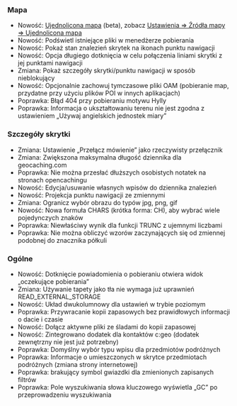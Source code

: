 ### Mapa
- Nowość: [Ujednolicona mapa](https://github.com/cgeo/cgeo/wiki/UnifiedMap) (beta), zobacz [Ustawienia => Źródła mapy => Ujednolicona mapa](cgeo-setting://featureSwitch_useUnifiedMap)
- Nowość: Podświetl istniejące pliki w menedżerze pobierania
- Nowość: Pokaż stan znalezień skrytek na ikonach punktu nawigacji
- Nowość: Opcja długiego dotknięcia w celu połączenia liniami skrytki z jej punktami nawigacji
- Zmiana: Pokaż szczegóły skrytki/punktu nawigacji w sposób nieblokujący
- Nowość: Opcjonalnie zachowuj tymczasowe pliki OAM (pobieranie map, przydatne przy użyciu plików POI w innych aplikacjach)
- Poprawka: Błąd 404 przy pobieraniu motywu Hylly
- Poprawka: Informacja o ukształtowaniu terenu nie jest zgodna z ustawieniem „Używaj angielskich jednostek miary”

### Szczegóły skrytki
- Zmiana: Ustawienie „Przełącz mówienie” jako rzeczywisty przełącznik
- Zmiana: Zwiększona maksymalna długość dziennika dla geocaching.com
- Poprawka: Nie można przesłać dłuższych osobistych notatek na stronach opencachingu
- Nowość: Edycja/usuwanie własnych wpisów do dziennika znalezień
- Nowość: Projekcja punktu nawigacji ze zmiennymi
- Zmiana: Ogranicz wybór obrazu do typów jpg, png, gif
- Nowość: Nowa formuła CHARS (krótka forma: CH), aby wybrać wiele pojedynczych znaków
- Poprawka: Niewłaściwy wynik dla funkcji TRUNC z ujemnymi liczbami
- Poprawka: Nie można obliczyć wzorów zaczynających się od zmiennej podobnej do znacznika półkuli

### Ogólne
- Nowość: Dotknięcie powiadomienia o pobieraniu otwiera widok „oczekujące pobierania”
- Zmiana: Używanie tapety jako tła nie wymaga już uprawnień READ_EXTERNAL_STORAGE
- Nowość: Układ dwukolumnowy dla ustawień w trybie poziomym
- Poprawka: Przywracanie kopii zapasowych bez prawidłowych informacji o dacie i czasie
- Nowość: Dołącz aktywne pliki ze śladami do kopii zapasowej
- Nowość: Zintegrowano dodatek dla kontaktów c:geo (dodatek zewnętrzny nie jest już potrzebny)
- Poprawka: Domyślny wybór typu wpisu dla przedmiotów podróżnych
- Poprawka: Informacje o umieszczonych w skrytce przedmiotach podróżnych (zmiana strony internetowej)
- Poprawka: brakujący symbol gwiazdki dla zmienionych zapisanych filtrów
- Poprawka: Pole wyszukiwania słowa kluczowego wyświetla „GC” po przeprowadzeniu wyszukiwania

